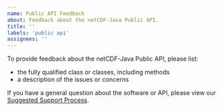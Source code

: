 ```yaml
---
name: Public API Feedback
about: Feedback about the netCDF-Java Public API.
title: ''
labels: 'public api'
assignees: ''
---
```


To provide feedback about the netCDF-Java Public API, please list:

* the fully qualified class or classes, including methods
* a description of the issues or concerns

If you have a general question about the software or API, please view our [Suggested Support Process](https://www.unidata.ucar.edu/support/#process).
